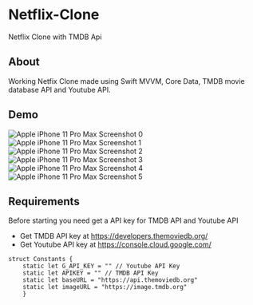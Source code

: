 # Netflix-Clone
Netflix Clone with TMDB Api

## About
Working Netfix Clone made using Swift MVVM, Core Data, TMDB movie database API and Youtube API.
## Demo
 
 ![Apple iPhone 11 Pro Max Screenshot 0](https://user-images.githubusercontent.com/3157579/172135098-cb25e669-8774-4ce5-b48d-3f1dc5f81468.png)
![Apple iPhone 11 Pro Max Screenshot 1](https://user-images.githubusercontent.com/3157579/172135113-25cf2327-0606-430c-b521-149b4c159544.png)
![Apple iPhone 11 Pro Max Screenshot 2](https://user-images.githubusercontent.com/3157579/172135134-ea80e86d-4f94-4d39-9528-5b28724d8a54.png)
![Apple iPhone 11 Pro Max Screenshot 3](https://user-images.githubusercontent.com/3157579/172135153-ab55eb1d-efe7-456f-984c-750f9e33dea1.png)
![Apple iPhone 11 Pro Max Screenshot 4](https://user-images.githubusercontent.com/3157579/172135190-f05a0c39-4ee6-42b1-b684-7e1cbee88ac3.png)
![Apple iPhone 11 Pro Max Screenshot 5](https://user-images.githubusercontent.com/3157579/172135206-e8481e54-79ec-49d6-9255-8fb4d04d5d97.png)

## Requirements
Before starting you need get a API key for TMDB API and Youtube API
* Get TMDB API key at https://developers.themoviedb.org/
* Get Youtube API key at https://console.cloud.google.com/

```
struct Constants {
    static let G_API_KEY = "" // Youtube API Key
    static let APIKEY = "" // TMDB API Key
    static let baseURL = "https://api.themoviedb.org"
    static let imageURL = "https://image.tmdb.org"
    }
```
